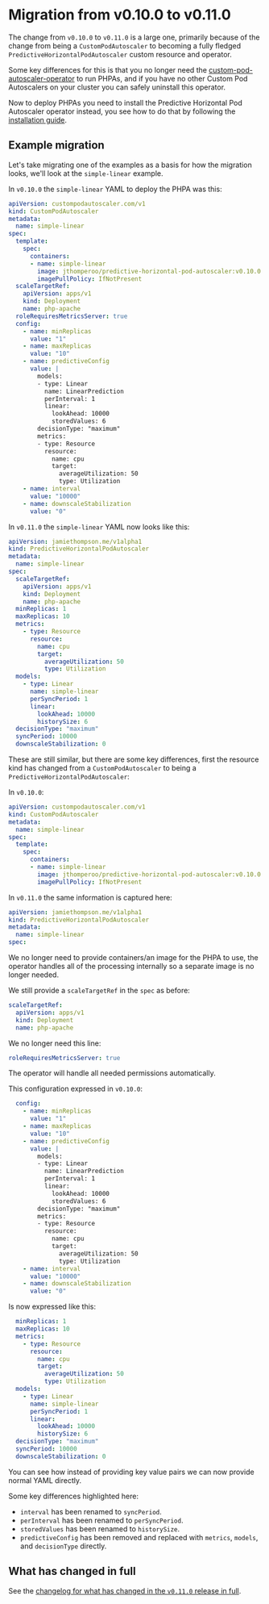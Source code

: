 # Migration from v0.10.0 to v0.11.0

The change from `v0.10.0` to `v0.11.0` is a large one, primarily because of the change from being a
`CustomPodAutoscaler` to becoming a fully fledged `PredictiveHorizontalPodAutoscaler` custom resource and operator.

Some key differences for this is that you no longer need the
[custom-pod-autoscaler-operator](https://github.com/jthomperoo/custom-pod-autoscaler-operator) to run PHPAs, and if
you have no other Custom Pod Autoscalers on your cluster you can safely uninstall this operator.

Now to deploy PHPAs you need to install the Predictive Horizontal Pod Autoscaler operator instead, you see how to
do that by following the [installation guide](../installation.md).

## Example migration

Let's take migrating one of the examples as a basis for how the migration looks, we'll look at the `simple-linear`
example.

In `v0.10.0` the `simple-linear` YAML to deploy the PHPA was this:

```yaml
apiVersion: custompodautoscaler.com/v1
kind: CustomPodAutoscaler
metadata:
  name: simple-linear
spec:
  template:
    spec:
      containers:
      - name: simple-linear
        image: jthomperoo/predictive-horizontal-pod-autoscaler:v0.10.0
        imagePullPolicy: IfNotPresent
  scaleTargetRef:
    apiVersion: apps/v1
    kind: Deployment
    name: php-apache
  roleRequiresMetricsServer: true
  config:
    - name: minReplicas
      value: "1"
    - name: maxReplicas
      value: "10"
    - name: predictiveConfig
      value: |
        models:
        - type: Linear
          name: LinearPrediction
          perInterval: 1
          linear:
            lookAhead: 10000
            storedValues: 6
        decisionType: "maximum"
        metrics:
        - type: Resource
          resource:
            name: cpu
            target:
              averageUtilization: 50
              type: Utilization
    - name: interval
      value: "10000"
    - name: downscaleStabilization
      value: "0"
```

In `v0.11.0` the `simple-linear` YAML now looks like this:

```yaml
apiVersion: jamiethompson.me/v1alpha1
kind: PredictiveHorizontalPodAutoscaler
metadata:
  name: simple-linear
spec:
  scaleTargetRef:
    apiVersion: apps/v1
    kind: Deployment
    name: php-apache
  minReplicas: 1
  maxReplicas: 10
  metrics:
    - type: Resource
      resource:
        name: cpu
        target:
          averageUtilization: 50
          type: Utilization
  models:
    - type: Linear
      name: simple-linear
      perSyncPeriod: 1
      linear:
        lookAhead: 10000
        historySize: 6
  decisionType: "maximum"
  syncPeriod: 10000
  downscaleStabilization: 0
```

These are still similar, but there are some key differences, first the resource kind has changed from a
`CustomPodAutoscaler` to being a `PredictiveHorizontalPodAutoscaler`:

In `v0.10.0`:

```yaml
apiVersion: custompodautoscaler.com/v1
kind: CustomPodAutoscaler
metadata:
  name: simple-linear
spec:
  template:
    spec:
      containers:
      - name: simple-linear
        image: jthomperoo/predictive-horizontal-pod-autoscaler:v0.10.0
        imagePullPolicy: IfNotPresent
```

In `v0.11.0` the same information is captured here:

```yaml
apiVersion: jamiethompson.me/v1alpha1
kind: PredictiveHorizontalPodAutoscaler
metadata:
  name: simple-linear
spec:
```

We no longer need to provide containers/an image for the PHPA to use, the operator handles all of the processing
internally so a separate image is no longer needed.

We still provide a `scaleTargetRef` in the `spec` as before:

```yaml
scaleTargetRef:
  apiVersion: apps/v1
  kind: Deployment
  name: php-apache
```

We no longer need this line:

```yaml
roleRequiresMetricsServer: true
```

The operator will handle all needed permissions automatically.

This configuration expressed in `v0.10.0`:

```yaml
  config:
    - name: minReplicas
      value: "1"
    - name: maxReplicas
      value: "10"
    - name: predictiveConfig
      value: |
        models:
        - type: Linear
          name: LinearPrediction
          perInterval: 1
          linear:
            lookAhead: 10000
            storedValues: 6
        decisionType: "maximum"
        metrics:
        - type: Resource
          resource:
            name: cpu
            target:
              averageUtilization: 50
              type: Utilization
    - name: interval
      value: "10000"
    - name: downscaleStabilization
      value: "0"
```

Is now expressed like this:

```yaml
  minReplicas: 1
  maxReplicas: 10
  metrics:
    - type: Resource
      resource:
        name: cpu
        target:
          averageUtilization: 50
          type: Utilization
  models:
    - type: Linear
      name: simple-linear
      perSyncPeriod: 1
      linear:
        lookAhead: 10000
        historySize: 6
  decisionType: "maximum"
  syncPeriod: 10000
  downscaleStabilization: 0
```

You can see how instead of providing key value pairs we can now provide normal YAML directly.

Some key differences highlighted here:

- `interval` has been renamed to `syncPeriod`.
- `perInterval` has been renamed to `perSyncPeriod`.
- `storedValues` has been renamed to `historySize`.
- `predictiveConfig` has been removed and replaced with `metrics`, `models`, and `decisionType` directly.

## What has changed in full

See the [changelog for what has changed in the `v0.11.0` release in
full](https://github.com/jthomperoo/predictive-horizontal-pod-autoscaler/blob/master/CHANGELOG.md).

